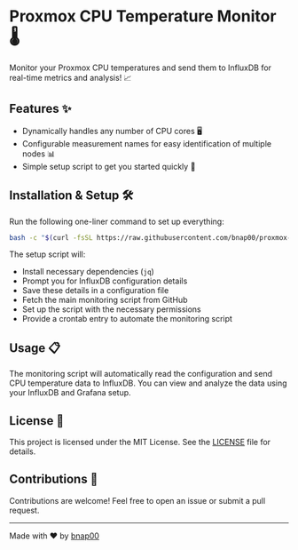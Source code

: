 # Proxmox CPU Temperature Monitor 🌡️

Monitor your Proxmox CPU temperatures and send them to InfluxDB for real-time metrics and analysis! 📈

## Features ✨

- Dynamically handles any number of CPU cores 🖥️
- Configurable measurement names for easy identification of multiple nodes 📊
- Simple setup script to get you started quickly 🚀

## Installation & Setup 🛠️

Run the following one-liner command to set up everything:

```bash
bash -c "$(curl -fsSL https://raw.githubusercontent.com/bnap00/proxmox-cpu-temp-monitor/main/setup_cpu_temp_monitor.sh)"
```

The setup script will:
- Install necessary dependencies (`jq`)
- Prompt you for InfluxDB configuration details
- Save these details in a configuration file
- Fetch the main monitoring script from GitHub
- Set up the script with the necessary permissions
- Provide a crontab entry to automate the monitoring script

## Usage 📋

The monitoring script will automatically read the configuration and send CPU temperature data to InfluxDB. You can view and analyze the data using your InfluxDB and Grafana setup.

## License 📄

This project is licensed under the MIT License. See the [LICENSE](LICENSE) file for details.

## Contributions 🤝

Contributions are welcome! Feel free to open an issue or submit a pull request.

---

Made with ❤️ by [bnap00](https://github.com/bnap00)
